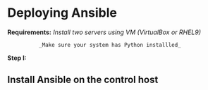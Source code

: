# Deploying Ansible

**Requirements:** 
              _Install two servers using VM (VirtualBox or RHEL9)_

              _Make sure your system has Python installled_

 **Step I:** 
## Install Ansible on the control host

